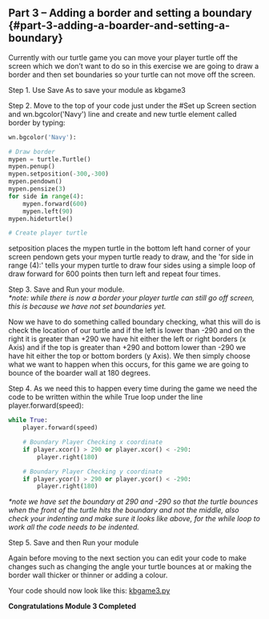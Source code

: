 ## Part 3 – Adding a border and setting a boundary {#part-3-adding-a-boarder-and-setting-a-boundary}

Currently with our turtle game you can move your player turtle off the screen which we don’t want to do so in this exercise we are going to draw a border and then set boundaries so your turtle can not move off the screen.

Step 1. Use Save As to save your module as kbgame3

Step 2. Move to the top of your code just under the \#Set up Screen section and wn.bgcolor\('Navy'\) line and create and new turtle element called border by typing:

```python
wn.bgcolor('Navy'):

# Draw border
mypen = turtle.Turtle()
mypen.penup()
mypen.setposition(-300,-300)
mypen.pendown()
mypen.pensize(3)
for side in range(4):
    mypen.forward(600)
    mypen.left(90)
mypen.hideturtle()

# Create player turtle
```

setposition places the mypen turtle in the bottom left hand corner of your screen pendown gets your mypen turtle ready to draw, and the 'for side in range \(4\):' tells your mypen turtle to draw four sides using a simple loop of draw forward for 600 points then turn left and repeat four times.

Step 3. Save and Run your module.  
_\*note: while there is now a border your player turtle can still go off screen, this is because we have not set boundaries yet._

Now we have to do something called boundary checking, what this will do is check the location of our turtle and if the left is lower than -290 and on the right it is greater than +290 we have hit either the left or right borders \(x Axis\) and if the top is greater than +290 and bottom lower than -290 we have hit either the top or bottom borders \(y Axis\). We then simply choose what we want to happen when this occurs, for this game we are going to bounce of the boarder wall at 180 degrees.

Step 4. As we need this to happen every time during the game we need the code to be written within the while True loop under the line player.forward\(speed\):

```python
while True:
    player.forward(speed)

    # Boundary Player Checking x coordinate
    if player.xcor() > 290 or player.xcor() < -290:
        player.right(180)

    # Boundary Player Checking y coordinate
    if player.ycor() > 290 or player.ycor() < -290:
        player.right(180)
```

_\*note we have set the boundary at 290 and -290 so that the turtle bounces when the front of the turtle hits the boundary and not the middle, also check your indenting and make sure it looks like above, for the while loop to work all the code needs to be indented._

Step 5. Save and then Run your module

Again before moving to the next section you can edit your code to make changes such as changing the angle your turtle bounces at or making the border wall thicker or thinner or adding a colour.

Your code should now look like this: [kbgame3.py](/src/kbgame3.py)

**Congratulations Module 3 Completed**

